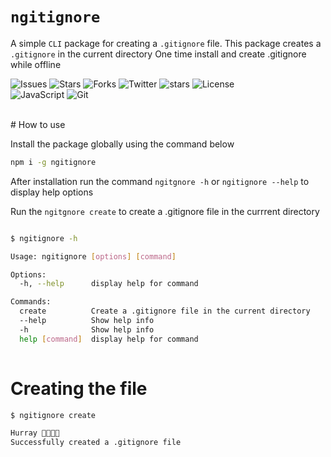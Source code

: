 # `ngitignore`
 A simple `CLI` package for creating a `.gitignore` file.
This package creates a `.gitignore` in the current directory
One time install and create .gitignore while offline

![Issues](https://img.shields.io/github/issues/forinda/ngitignore)
![Stars](https://img.shields.io/github/stars/forinda/ngitignore)
![Forks](https://img.shields.io/github/forks/forinda/n-ignore?style=social)
![Twitter](https://img.shields.io/twitter/url?style=social&url=https%3A%2F%2Ftwitter.com%2Ffelix_orinda)
![stars](https://img.shields.io/github/stars/forinda/ngitignore)
![License](https://img.shields.io/github/license/forinda/ngitignore)
<br/>
![JavaScript](https://img.shields.io/badge/javascript-%23323330.svg?style=for-the-badge&logo=javascript&logoColor=%23F7DF1E)
![Git](https://img.shields.io/badge/git-%23F05033.svg?style=for-the-badge&logo=git&logoColor=white)

<br/>
# How to use

Install the package globally using the command below

```sh
npm i -g ngitignore
```

After installation run the command `ngitgnore -h` or `ngitignore --help` to display help options

Run the `ngitgnore create` to create a .gitignore file in the currrent directory

```sh

$ ngitignore -h 

Usage: ngitignore [options] [command]

Options:
  -h, --help      display help for command

Commands:
  create          Create a .gitignore file in the current directory
  --help          Show help info
  -h              Show help info
  help [command]  display help for command
  
  ```

# Creating the file

```sh
$ ngitignore create

Hurray 🥳🥳🚀🚀
Successfully created a .gitignore file
```
  
